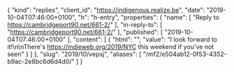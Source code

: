 {
  "kind": "replies",
  "client_id": "https://indigenous.realize.be",
  "date": "2019-10-04T07:46:00+0100",
  "h": "h-entry",
  "properties": {
    "name": [
      "Reply to https://cambridgeport90.net/661-2/"
    ],
    "in-reply-to": [
      "https://cambridgeport90.net/661-2/"
    ],
    "published": [
      "2019-10-04T07:46:00+0100"
    ],
    "content": [
      {
        "html": "",
        "value": "I look forward to it!\n\nThere's https://indieweb.org/2019/NYC this weekend if you've not seen"
      }
    ]
  },
  "slug": "2019/10/vepsj",
  "aliases": [
    "/mf2/e504ab12-0f53-4352-b9ac-2e8bc6d6d4d0/"
  ]
}
